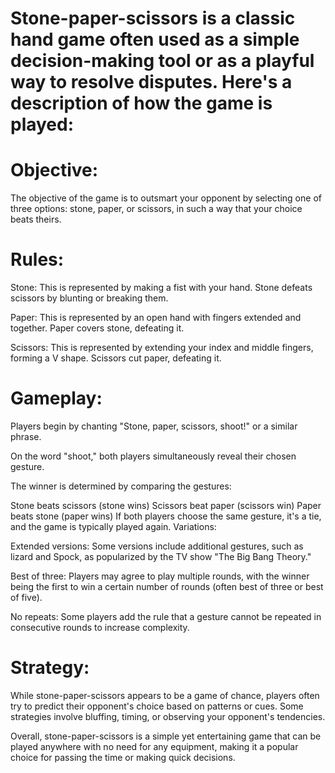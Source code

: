 # Stone-paper-scissors is a classic hand game often used as a simple decision-making tool or as a playful way to resolve disputes. Here's a description of how the game is played:

# Objective:
The objective of the game is to outsmart your opponent by selecting one of three options: stone, paper, or scissors, in such a way that your choice beats theirs.

# Rules:

Stone: This is represented by making a fist with your hand. Stone defeats scissors by blunting or breaking them.

Paper: This is represented by an open hand with fingers extended and together. Paper covers stone, defeating it.

Scissors: This is represented by extending your index and middle fingers, forming a V shape. Scissors cut paper, defeating it.

# Gameplay:

Players begin by chanting "Stone, paper, scissors, shoot!" or a similar phrase.

On the word "shoot," both players simultaneously reveal their chosen gesture.

The winner is determined by comparing the gestures:

Stone beats scissors (stone wins)
Scissors beat paper (scissors win)
Paper beats stone (paper wins)
If both players choose the same gesture, it's a tie, and the game is typically played again.
Variations:

Extended versions: Some versions include additional gestures, such as lizard and Spock, as popularized by the TV show "The Big Bang Theory."

Best of three: Players may agree to play multiple rounds, with the winner being the first to win a certain number of rounds (often best of three or best of five).

No repeats: Some players add the rule that a gesture cannot be repeated in consecutive rounds to increase complexity.

# Strategy:
While stone-paper-scissors appears to be a game of chance, players often try to predict their opponent's choice based on patterns or cues. Some strategies involve bluffing, timing, or observing your opponent's tendencies.

Overall, stone-paper-scissors is a simple yet entertaining game that can be played anywhere with no need for any equipment, making it a popular choice for passing the time or making quick decisions.





